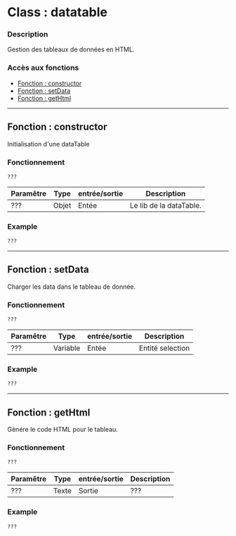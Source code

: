 ﻿<!-- Type your summary here -->
# Class : datatable

### Description
Gestion des tableaux de données en HTML.

### Accès aux fonctions
* [Fonction : constructor](#fonction--constructor)
* [Fonction : setData](#fonction--setData)
* [Fonction : getHtml](#fonction--getHtml)


------------------------------------------------------

## Fonction : constructor			
Initialisation d'une dataTable


### Fonctionnement
```4d
???
```

| Paramêtre     | Type       | entrée/sortie | Description |
| ------------- | ---------- | ------------- | ----------- |
| ???    | Objet      | Entée         | Le lib de la dataTable. |


### Example
```html
???
```


------------------------------------------------------

## Fonction : setData
Charger les data dans le tableau de donnée.

### Fonctionnement
```4d
???
```

| Paramêtre     | Type       | entrée/sortie | Description |
| ------------- | ---------- | ------------- | ----------- |
| ???   | Variable      | Entée         | Entité selection |


### Example
```html
???
```


------------------------------------------------------

## Fonction : getHtml
Génére le code HTML pour le tableau.

### Fonctionnement
```4d
???
```

| Paramêtre     | Type       | entrée/sortie | Description |
| ------------- | ---------- | ------------- | ----------- |
| ???   | Texte      | Sortie         | ??? |


### Example
```html
???
```